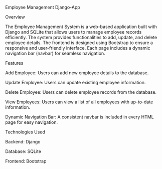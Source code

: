 Employee Management Django-App

Overview

The Employee Management System is a web-based application built with Django and SQLite that allows users to manage employee records efficiently. The system provides functionalities to add, update, and delete employee details. 
The frontend is designed using Bootstrap to ensure a responsive and user-friendly interface. Each page includes a dynamic navigation bar (navbar) for seamless navigation.

Features

Add Employee: Users can add new employee details to the database.

Update Employee: Users can update existing employee information.

Delete Employee: Users can delete employee records from the database.

View Employees: Users can view a list of all employees with up-to-date information.

Dynamic Navigation Bar: A consistent navbar is included in every HTML page for easy navigation.

Technologies Used

Backend: Django

Database: SQLite

Frontend: Bootstrap
